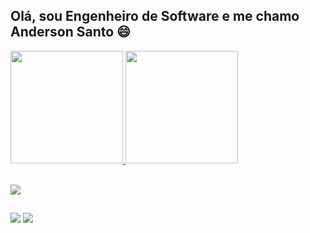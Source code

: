 ## Olá, sou Engenheiro de Software e me chamo Anderson Santo 😄
<div>
  <a href="https://github.com/santo-ti">
  <img height="180em" src="https://github-readme-stats.vercel.app/api?username=santo-ti&show_icons=true&theme=dark&include_all_commits=true&count_private=true"/>
  <img height="180em" src="https://github-readme-stats.vercel.app/api/top-langs/?username=santo-ti&layout=compact&langs_count=7&theme=dark"/>
</div>
<p><br>
  <a href="https://skillicons.dev">
    <img src="https://skillicons.dev/icons?i=git,docker,kubernetes,aws,html,css,js,ts,react,java,spring,kotlin,nodejs,nestjs&perline=7" />
  </a>
</p>

##

<div> 
  <a href = "mailto:kalangoti@gmail.com"><img src="https://img.shields.io/badge/-Gmail-%23333?style=for-the-badge&logo=gmail" target="_blank"></a>
  <a href="https://www.linkedin.com/in/andersonsantoti" target="_blank"><img src="https://img.shields.io/badge/-LinkedIn-%230077B5?style=for-the-badge&logo=linkedin" target="_blank"></a> 
</div>

<!--
**santo-ti/santo-ti** is a ✨ _special_ ✨ repository because its `README.md` (this file) appears on your GitHub profile.

Here are some ideas to get you started:

- 🔭 I’m currently working on ...
- 🌱 I’m currently learning ...
- 👯 I’m looking to collaborate on ...
- 🤔 I’m looking for help with ...
- 💬 Ask me about ...
- 📫 How to reach me: ...
- 😄 Pronouns: ...
- ⚡ Fun fact: ...
-->
